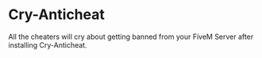 # Cry-Anticheat
All the cheaters will cry about getting banned from your FiveM Server after installing Cry-Anticheat.
